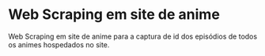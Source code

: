 # Web Scraping em site de anime
 Web Scraping em site de anime para a captura de id dos episódios de todos os animes hospedados no site.
